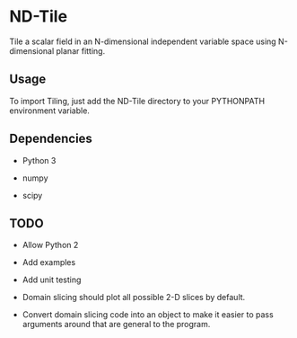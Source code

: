 # ND-Tile

Tile a scalar field in an N-dimensional independent variable space using N-dimensional planar fitting.

## Usage

To import Tiling, just add the ND-Tile directory to your PYTHONPATH environment variable.

## Dependencies

* Python 3

* numpy

* scipy

## TODO

* Allow Python 2

* Add examples

* Add unit testing

* Domain slicing should plot all possible 2-D slices by default.

* Convert domain slicing code into an object to make it easier to pass
  arguments around that are general to the program.